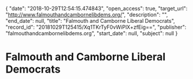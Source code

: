 {
  "date": "2018-10-29T12:54:15.474843", 
  "open_access": true, 
  "target_url": "http://www.falmouthandcambornelibdems.org/", 
  "description": "", 
  "end_date": null, 
  "title": "Falmouth and Camborne Liberal Democrats", 
  "record_id": "20181029T125415/Xq1TKrTyF0vWiPlX+zfEig==", 
  "publisher": "falmouthandcambornelibdems.org", 
  "start_date": null, 
  "subject": null
}

# Falmouth and Camborne Liberal Democrats

